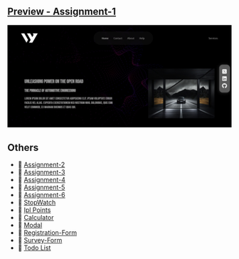 ## [Preview - Assignment-1](https://manishtirkey.github.io/HashedBit-Assignments/assig-1/)

![Assignment-1](./assig-1/screenshot/image.png)

## Others

- 🌱 [Assignment-2](./assig-2/)
- 🌱 [Assignment-3](./assig-3/)
- 🌱 [Assignment-4](./assig-4/)
- 🌱 [Assignment-5](./assig-5/)
- 🌱 [Assignment-6](./assig-6/)
- 🌱 [StopWatch](./assig-7_StopWatch/)
- 🌱 [Ipl Points](./assig-8%20-%20IPL%20Points%20Table/)
- 🌱 [Calculator](./calculator/)
- 🌱 [Modal](./modal/)
- 🌱 [Registration-Form](./registrationform/)
- 🌱 [Survey-Form](./surveyform/)
- 🌱 [Todo List](./todo/)
